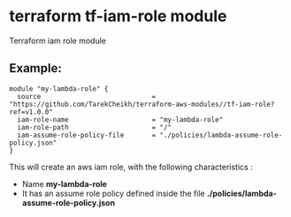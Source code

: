 # terraform tf-iam-role module

Terraform iam role module

## Example:
```
module "my-lambda-role" {
  source                            = "https://github.com/TarekCheikh/terraform-aws-modules//tf-iam-role?ref=v1.0.0"
  iam-role-name                     = "my-lambda-role"
  iam-role-path                     = "/"
  iam-assume-role-policy-file       = "./policies/lambda-assume-role-policy.json" 
}
```

This will create an aws iam role, with the following characteristics :
- Name **my-lambda-role**
- It has an assume role policy defined inside the file **./policies/lambda-assume-role-policy.json**
